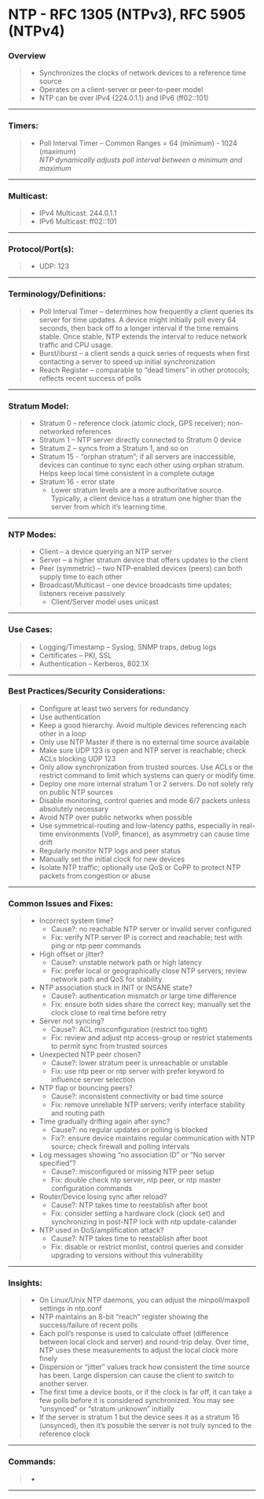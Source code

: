 # NTP - RFC 1305 (NTPv3), RFC 5905 (NTPv4)

### Overview
> * Synchronizes the clocks of network devices to a reference time source
> * Operates on a client-server or peer-to-peer model
> * NTP can be over IPv4 (224.0.1.1) and IPv6 (ff02::101)
---
### Timers: 
> * Poll Interval Timer – Common Ranges = 64 (minimum) - 1024 (maximum)  
	*NTP dynamically adjusts poll interval between a minimum and maximum*
---
### Multicast:
> * IPv4 Multicast: 244.0.1.1
> * IPv6 Multicast: ff02::101
---
### Protocol/Port(s):
> * UDP: 123
---
### Terminology/Definitions:
> * Poll Interval Timer – determines how frequently a client queries its server for time updates. A device might initially poll every 64 seconds, then back off to a longer interval if the time remains stable. Once stable, NTP extends the interval to reduce network traffic and CPU usage.
> * Burst/iburst – a client sends a quick series of requests when first contacting a server to speed up initial synchronization
> * Reach Register – comparable to “dead timers” in other protocols; reflects recent success of polls
---
### Stratum Model:
> * Stratum 0 – reference clock (atomic clock, GPS receiver); non-networked references
> * Stratum 1 – NTP server directly connected to Stratum 0 device
> * Stratum 2 – syncs from a Stratum 1, and so on
> * Stratum 15 - “orphan stratum”; if all servers are inaccessible, devices can continue to sync each other using orphan stratum. Helps keep local time consistent in a complete outage
> * Stratum 16 - error state 
>   * Lower stratum levels are a more authoritative source. Typically, a client device has a stratum one higher than the server from which it’s learning time.
---
### NTP Modes:
> * Client – a device querying an NTP server
> * Server – a higher stratum device that offers updates to the client
> * Peer (symmetric) – two NTP-enabled devices (peers) can both supply time to each other
> * Broadcast/Multicast – one device broadcasts time updates; listeners receive passively
>   * Client/Server model uses unicast
---
### Use Cases:
> * Logging/Timestamp – Syslog, SNMP traps, debug logs
> * Certificates – PKI, SSL
> * Authentication – Kerberos, 802.1X
---
### Best Practices/Security Considerations:
> * Configure at least two servers for redundancy
> * Use authentication
> * Keep a good hierarchy. Avoid multiple devices referencing each other in a loop
> * Only use NTP Master if there is no external time source available
> * Make sure UDP 123 is open and NTP server is reachable; check ACLs blocking UDP 123
> * Only allow synchronization from trusted sources. Use ACLs or the restrict command to limit which systems can query or modify time.
> * Deploy one more internal stratum 1 or 2 servers. Do not solely rely on public NTP sources
> * Disable monitoring, control queries and mode 6/7 packets unless absolutely necessary
> * Avoid NTP over public networks when possible
> * Use symmetrical-routing and low-latency paths, especially in real-time environments (VoIP, finance), as asymmetry can cause time drift
> * Regularly monitor NTP logs and peer status
> * Manually set the initial clock for new devices
> * Isolate NTP traffic; optionally use QoS or CoPP to protect NTP packets from congestion or abuse
---
### Common Issues and Fixes:
> * Incorrect system time?
>   * Cause?: no reachable NTP server or invalid server configured
>   * Fix: verify NTP server IP is correct and reachable; test with ping or ntp peer commands
> * High offset or jitter?
>   * Cause?: unstable network path or high latency
>   * Fix: prefer local or geographically close NTP servers; review network path and QoS for stability
> * NTP association stuck in INIT or INSANE state?
>   * Cause?: authentication mismatch or large time difference
>   * Fix: ensure both sides share the correct key; manually set the clock close to real time before retry
> * Server not syncing?
>   * Cause?: ACL misconfiguration (restrict too tight)
>   * Fix: review and adjust ntp access-group or restrict statements to permit sync from trusted sources
> * Unexpected NTP peer chosen?
>   * Cause?: lower stratum peer is unreachable or unstable
>   * Fix: use ntp peer or ntp server with prefer keyword to influence server selection
> * NTP flap or bouncing peers?
>   * Cause?: inconsistent connectivity or bad time source
>   * Fix: remove unreliable NTP servers; verify interface stability and routing path
> * Time gradually drifting again after sync?
>   * Cause?: no regular updates or polling is blocked
>   * Fix?: ensure device maintains regular communication with NTP source; check firewall and polling intervals
> * Log messages showing “no association ID” or “No server specified”?
>   * Cause?: misconfigured or missing NTP peer setup
>   * Fix: double check ntp server, ntp peer, or ntp master configuration commands
> * Router/Device losing sync after reload?
>   * Cause?: NTP takes time to reestablish after boot
>   * Fix: consider setting a hardware clock (clock set) and synchronizing in post-NTP lock with ntp update-calander
> * NTP used in DoS/amplification attack?
>   * Cause?: NTP takes time to reestablish after boot
>   * Fix: disable or restrict monlist, control queries and consider upgrading to versions without this vulnerability
---
### Insights:
> * On Linux/Unix NTP daemons, you can adjust the minpoll/maxpoll settings in ntp.conf
> * NTP maintains an 8-bit “reach” register showing the success/failure of recent polls
> * Each poll’s response is used to calculate offset (difference between local clock and server) and round-trip delay. Over time, NTP uses these measurements to adjust the local clock more finely
> * Dispersion or “jitter” values track how consistent the time source has been. Large dispersion can cause the client to switch to another server.
> * The first time a device boots, or if the clock is far off, it can take a few polls before it is considered synchronized. You may see “unsynced” or “stratum unknown” initially
> * If the server is stratum 1 but the device sees it as a stratum 16 (unsynced), then it’s possible the server is not truly synced to the reference clock
---
### Commands:
> *
---
